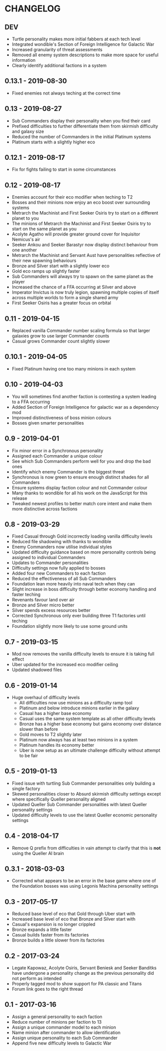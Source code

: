 # CHANGELOG

## DEV

 - Turtle personality makes more initial fabbers at each tech level
 - Integrated wondible's Section of Foreign Intelligence for Galactic War
 - Increased granularity of threat assessments
 - Removed all enemy system descriptions to make more space for useful information
 - Clearly identify additional factions in a system

## 0.13.1 - 2019-08-30

 - Fixed enemies not always teching at the correct time

## 0.13 - 2019-08-27

 - Sub Commanders display their personality when you find their card
 - Prefixed difficulties to further differentiate them from skirmish difficulty and galaxy size
 - Reduced the number of Commanders in the initial Platinum systems
 - Platinum starts with a slightly higher eco

## 0.12.1 - 2019-08-17

 - Fix for fights failing to start in some circumstances

## 0.12 - 2019-08-17

 - Enemies account for their eco modifier when teching to T2
 - Bosses and their minions now enjoy an eco boost over surrounding systems
 - Metrarch the Machinist and First Seeker Osiris try to start on a different planet to you
 - The minions of Metrarch the Machinist and First Seeker Osiris try to start on the same planet as you
 - Acolyte Agatho will provide greater ground cover for Inquisitor Nemicus's air
 - Seeker Ankou and Seeker Barastyr now display distinct behaviour from one another
 - Metrarch the Machinist and Servant Aust have personalities reflective of their new spawning behaviours
 - Bronze and Silver start with a slightly lower eco
 - Gold eco ramps up slightly faster
 - Sub Commanders will always try to spawn on the same planet as the player
 - Increased the chance of a FFA occurring at Silver and above
 - Imperator Invictus is now truly legion, spawning multiple copies of itself across multiple worlds to form a single shared army
 - First Seeker Osiris has a greater focus on orbital

## 0.11 - 2019-04-15

 - Replaced vanilla Commander number scaling formula so that larger galaxies grow to use larger Commander counts
 - Casual grows Commander count slightly slower

## 0.10.1 - 2019-04-05

 - Fixed Platinum having one too many minions in each system

## 0.10 - 2019-04-03

 - You will sometimes find another faction is contesting a system leading to a FFA occurring
 - Added Section of Foreign Intelligence for galactic war as a dependency mod
 - Improved distinctiveness of boss minion colours
 - Bosses given smarter personalities

## 0.9 - 2019-04-01

 - Fix minor error in a Synchronous personality
 - Assigned each Commander a unique colour
  - See which Sub Commanders perform well for you and drop the bad ones
  - Identify which enemy Commander is the biggest threat
 - Synchronous is now green to ensure enough distinct shades for all Commanders
 - Ensure systems display faction colour and not Commander colour
 - Many thanks to wondible for all his work on the JavaScript for this release
 - Tweaked newest profiles to better match core intent and make them more distinctive across factions

## 0.8 - 2019-03-29

 - Fixed Casual through Gold incorrectly loading vanilla difficulty levels
 - Reduced file shadowing with thanks to wondible
 - Enemy Commanders now utilise individual styles
 - Updated difficulty guidance based on more personality controls being assigned to individual Commanders
 - Updates to Commander personalities
 - Difficulty settings now fully applied to bosses
 - Added four new Commanders to each faction
 - Reduced the effectiveness of all Sub Commanders
 - Foundation lean more heavily into naval tech when they can
 - Slight increase in boss difficulty through better economy handling and faster teching
 - Revenants favour land over air
 - Bronze and Silver micro better
 - Silver spends excess resources better
 - Corrected Synchronous only ever building three T1 factories until teching
 - Foundation slightly more likely to use some ground units

## 0.7 - 2019-03-15

 - Mod now removes the vanilla difficulty levels to ensure it is taking full effect
 - Uber updated for the increased eco modifier ceiling
 - Updated shadowed files

## 0.6 - 2019-01-14

 - Huge overhaul of difficulty levels
   - All difficulties now use minions as a difficulty ramp tool
   - Platinum and below introduce minions earlier in the galaxy
   - Casual has a higher base economy
   - Casual uses the same system template as all other difficulty levels
   - Bronze has a higher base economy but gains economy over distance slower than before
   - Gold moves to T2 slightly later
   - Platinum now always has at least two minions in a system
   - Platinum handles its economy better
   - Uber is now setup as an ultimate challenge difficulty without attempt to be fair

## 0.5 - 2019-01-13

 - Fixed issue with turtling Sub Commander personalities only building a single factory
 - Skewed personalities closer to Absurd skirmish difficulty settings except where specifically Queller personality aligned
 - Updated Queller Sub Commander personalities with latest Queller personality settings
 - Updated difficulty levels to use the latest Queller economic personality settings

## 0.4 - 2018-04-17

 - Remove Q prefix from difficulties in vain attempt to clarify that this is **not** using the Queller AI brain

## 0.3.1 - 2018-03-03

 - Corrected what appears to be an error in the base game where one of the Foundation bosses was using Legonis Machina personality settings

## 0.3 - 2017-05-17

 - Reduced base level of eco that Gold through Uber start with
 - Increased base level of eco that Bronze and Silver start with
 - Casual's expansion is no longer crippled
 - Bronze expands a little faster
 - Casual builds faster from its factories
 - Bronze builds a little slower from its factories

## 0.2 - 2017-03-24

 - Legate Kapowaz, Acolyte Osiris, Servant Beniesk and Seeker Banditks have undergone a personality change as the previous personality did not perform as intended
 - Properly tagged mod to show support for PA classic and Titans
 - Forum link goes to the right thread

## 0.1 - 2017-03-16

 - Assign a general personality to each faction
 - Reduce number of minions per faction to 13
 - Assign a unique commander model to each minion
 - Name minion after commander to allow identification
 - Assign unique personality to each Sub Commander
 - Append five new difficulty levels to Galactic War